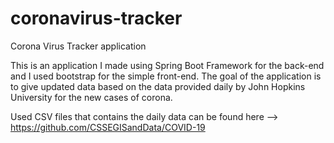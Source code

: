 # coronavirus-tracker
Corona Virus Tracker application

This is an application I made using Spring Boot Framework for the back-end and I used bootstrap for the simple front-end.
The goal of the application is to give updated data based on the data provided daily by John Hopkins University for the new cases of corona.

Used CSV files that contains the daily data can be found here --> https://github.com/CSSEGISandData/COVID-19
